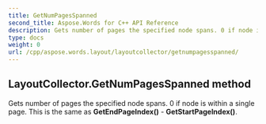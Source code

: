 ```yaml
---
title: GetNumPagesSpanned
second_title: Aspose.Words for C++ API Reference
description: Gets number of pages the specified node spans. 0 if node is within a single page. This is the same as GetEndPageIndex() - GetStartPageIndex(). 
type: docs
weight: 0
url: /cpp/aspose.words.layout/layoutcollector/getnumpagesspanned/
---
```

## LayoutCollector.GetNumPagesSpanned method


Gets number of pages the specified node spans. 0 if node is within a single page. This is the same as **GetEndPageIndex()** - **GetStartPageIndex()**.


